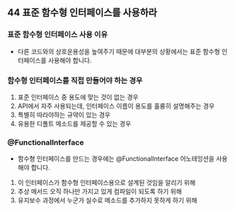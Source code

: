 ## 44 표준 함수형 인터페이스를 사용하라

### 표준 함수형 인터페이스 사용 이유

-   다른 코드와의 상호운용성을 높여주기 때문에 대부분의 상황에서는 표준 함수형 인터페이스를 사용해야 합니다.

### 함수형 인터페이스를 직접 만들어야 하는 경우

1. 표준 인터페이스 중 용도에 맞는 것이 없는 경우
2. API에서 자주 사용되는데, 인터페이스 이름이 용도를 훌륭히 설명해주는 경우
3. 특별히 따라야하는 규약이 있는 경우
4. 유용한 디폴트 메소드를 제공할 수 있는 경우

### @FunctionalInterface

-   함수형 인터페이스를 만드는 경우에는 @FunctionalInterface 어노테잉션을 사용해야 합니다.

1. 이 인터페이스가 함수형 인터페이스용으로 설계된 것임을 알리기 위해
2. 추상 메서드 오직 하나만 가지고 있게 컴파일이 되도록 하기 위해
3. 유지보수 과정에서 누군가 실수로 메소드를 추가하지 못하게 하기 위해
